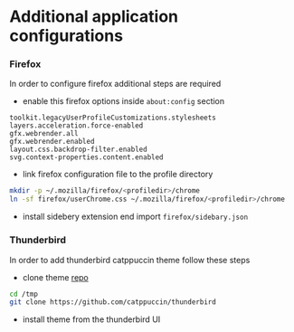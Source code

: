 # Additional application configurations

### Firefox

In order to configure firefox additional steps are required

- enable this firefox options inside `about:config` section

```
toolkit.legacyUserProfileCustomizations.stylesheets
layers.acceleration.force-enabled
gfx.webrender.all
gfx.webrender.enabled
layout.css.backdrop-filter.enabled
svg.context-properties.content.enabled
```

- link firefox configuration file to the profile directory

```bash
mkdir -p ~/.mozilla/firefox/<profiledir>/chrome
ln -sf firefox/userChrome.css ~/.mozilla/firefox/<profiledir>/chrome
```

- install sidebery extension end import `firefox/sidebary.json`

### Thunderbird

In order to add thunderbird catppuccin theme follow these steps

- clone theme [repo](https://github.com/catppuccin/thunderbird)

```bash
cd /tmp
git clone https://github.com/catppuccin/thunderbird
```

- install theme from the thunderbird UI
